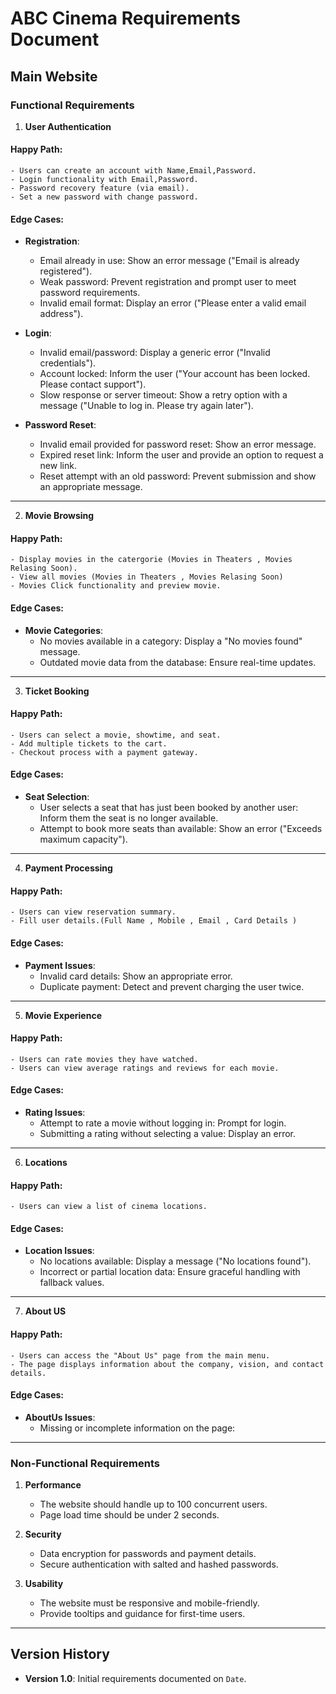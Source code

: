 # ABC Cinema Requirements Document

## Main Website

### Functional Requirements
1. **User Authentication**
#### Happy Path:
    - Users can create an account with Name,Email,Password.
    - Login functionality with Email,Password.
    - Password recovery feature (via email).
    - Set a new password with change password.

#### Edge Cases:
- **Registration**:
    - Email already in use: Show an error message ("Email is already registered").
    - Weak password: Prevent registration and prompt user to meet password requirements.
    - Invalid email format: Display an error ("Please enter a valid email address").

- **Login**:
   - Invalid email/password: Display a generic error ("Invalid credentials").
   - Account locked: Inform the user ("Your account has been locked. Please contact support").
   - Slow response or server timeout: Show a retry option with a message ("Unable to log in. Please try again later").

- **Password Reset**:
   - Invalid email provided for password reset: Show an error message.
   - Expired reset link: Inform the user and provide an option to request a new link.
   - Reset attempt with an old password: Prevent submission and show an appropriate message.

---
   
2. **Movie Browsing**
#### Happy Path:
    - Display movies in the catergorie (Movies in Theaters , Movies Relasing Soon).
    - View all movies (Movies in Theaters , Movies Relasing Soon)
    - Movies Click functionality and preview movie.

#### Edge Cases:
- **Movie Categories**:
   - No movies available in a category: Display a "No movies found" message.
   - Outdated movie data from the database: Ensure real-time updates.
   
---

3. **Ticket Booking**
#### Happy Path:
    - Users can select a movie, showtime, and seat.
    - Add multiple tickets to the cart.
    - Checkout process with a payment gateway.

#### Edge Cases:
- **Seat Selection**:
    - User selects a seat that has just been booked by another user: Inform them the seat is no longer available.
    - Attempt to book more seats than available: Show an error ("Exceeds maximum capacity").

---

4. **Payment Processing**
#### Happy Path:
    - Users can view reservation summary.
    - Fill user details.(Full Name , Mobile , Email , Card Details )

#### Edge Cases:
- **Payment Issues**:
    - Invalid card details: Show an appropriate error.
    - Duplicate payment: Detect and prevent charging the user twice.

---

5. **Movie Experience**
#### Happy Path:
    - Users can rate movies they have watched.
    - Users can view average ratings and reviews for each movie.

#### Edge Cases:
- **Rating Issues**:
   - Attempt to rate a movie without logging in: Prompt for login.
   - Submitting a rating without selecting a value: Display an error.
  
---

6. **Locations**
#### Happy Path:
    - Users can view a list of cinema locations.
 

#### Edge Cases:
- **Location Issues**:
   - No locations available: Display a message ("No locations found").
   - Incorrect or partial location data: Ensure graceful handling with fallback values.

---

7. **About US**
#### Happy Path:
    - Users can access the "About Us" page from the main menu.
    - The page displays information about the company, vision, and contact details.


#### Edge Cases:
- **AboutUs Issues**:
   - Missing or incomplete information on the page:

---



### Non-Functional Requirements
1. **Performance**
    - The website should handle up to 100 concurrent users.
    - Page load time should be under 2 seconds.

2. **Security**
    - Data encryption for passwords and payment details.
    - Secure authentication with salted and hashed passwords.

3. **Usability**
    - The website must be responsive and mobile-friendly.
    - Provide tooltips and guidance for first-time users.

---

## Version History
- **Version 1.0**: Initial requirements documented on `Date`.
